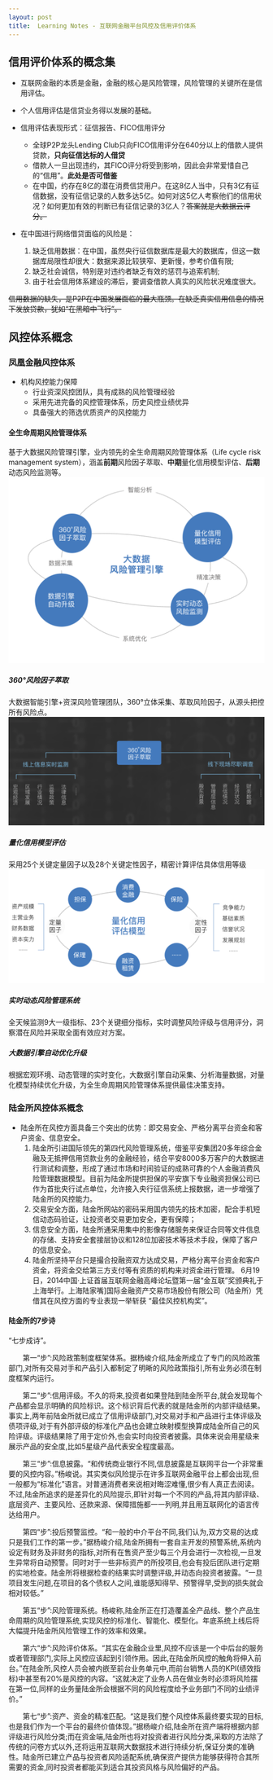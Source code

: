 ```yaml
---
layout: post
title:  Learning Notes - 互联网金融平台风控及信用评价体系
---
```


## 信用评价体系的概念集

- 互联网金融的本质是金融，金融的核心是风险管理，风险管理的关键所在是信用评估。
- 个人信用评估是信贷业务得以发展的基础。
- 信用评估表现形式：征信报告、FICO信用评分
    - 全球P2P龙头Lending Club只向FICO信用评分在640分以上的借款人提供贷款，**只向征信达标的人借贷**
    - 借款人一旦出现违约，其FICO评分将受到影响，因此会非常爱惜自己的“信用”。**此处是否可借鉴**
    - 在中国，约存在8亿的潜在消费信贷用户。在这8亿人当中，只有3亿有征信数据，没有征信记录的人数多达5亿。如何对这5亿人考察他们的信用状况？如何更加有效的判断已有征信记录的3亿人？~~答案就是大数据云评分。~~

- 在中国进行网络借贷面临的风险是：
    1. 缺乏信用数据：在中国，虽然央行征信数据库是最大的数据库，但这一数据库局限性却很大：数据来源比较狭窄、更新慢，参考价值有限;
    2. 缺乏社会诚信，特别是对违约者缺乏有效的惩罚与追索机制;
    3. 由于社会信用体系建设的滞后，要调查借款人真实的风险状况难度很大。
    
~~信用数据的缺失，是P2P在中国发展面临的最大瓶颈。在缺乏真实信用信息的情况下发放贷款，犹如“在黑暗中飞行”。~~


## 风控体系概念

### 凤凰金融风控体系
- 机构风控能力保障
    - 行业资深风控团队，具有成熟的风险管理经验
    - 采用先进完备的风控管理体系，历史风控业绩优异
    - 具备强大的筛选优质资产的风控能力

#### 全生命周期风险管理体系 
基于大数据风险管理引擎，业内领先的全生命周期风险管理体系（Life cycle risk management system），涵盖**前期**风险因子萃取、**中期**量化信用模型评估、**后期**动态风险监测等。
![](/asset/financial/riskcontrol1.png)

##### 360°风险因子萃取
大数据智能引擎+资深风险管理团队，360°立体采集、萃取风险因子，从源头把控所有风险点。
![](/asset/financial/riskcontrol2.png)

##### 量化信用模型评估
采用25个关键定量因子以及28个关键定性因子，精密计算评估具体信用等级
![](/asset/financial/riskcontrol3.png)

##### 实时动态风险管理系统
全天候监测9大一级指标、23个关键细分指标，实时调整风险评级与信用评分，洞察潜在风险并采取全面有效应对方案。

##### 大数据引擎自动优化升级
根据宏观环境、动态管理的实时变化，大数据引擎自动采集、分析海量数据，对量化模型持续优化升级，为全生命周期风险管理体系提供最佳决策支持。

### 陆金所风控体系概念
- 陆金所在风控方面具备三个突出的优势：即交易安全、严格分离平台资金和客户资金、信息安全。
    1. 陆金所引进国际领先的第四代风险管理系统，借鉴平安集团20多年综合金融及无抵押信用贷款业务的金融经验，结合平安8000多万客户的大数据进行测试和调整，形成了通过市场和时间验证的成熟可靠的个人金融消费风险管理数据模型。目前为陆金所提供担保的平安旗下专业融资担保公司已作为首批央行试点单位，允许接入央行征信系统上报数据，进一步增强了陆金所的风控能力。
    2. 交易安全方面，陆金所网站的密码采用国内领先的技术加密，配合手机短信动态码验证，让投资者交易更加安全，更有保障；
    3. 信息安全方面，陆金所通采用集中的影像存储服务来保证合同等文件信息的存储、支持安全套接层协议和128位加密技术等技术手段，保障了客户的信息安全。
    4. 陆金所坚持平台只是撮合投融资双方达成交易，严格分离平台资金和客户资金，将资金交给第三方支付等有资质的机构来对资金进行管理。
6月19日，2014中国·上证首届互联网金融高峰论坛暨第一届“金互联”奖颁典礼于上海举行。上海陆家嘴]国际金融资产交易市场股份有限公司（陆金所）凭借其在风控方面的专业表现一举斩获 “最佳风控机构奖”。

#### 陆金所的7步诗
“七步成诗”。

　　第一“步”:风险政策制度框架体系。据杨峻介绍,陆金所成立了专门的风险政策部门,对所有交易对手和产品引入都制定了明晰的风险政策指引,所有业务必须在制度框架内运行。

　　第二“步”:信用评级。不久的将来,投资者如果登陆到陆金所平台,就会发现每个产品都会显示明确的风险标识。这个标识背后代表的就是陆金所的内部评级结果。事实上,两年前陆金所就已成立了信用评级部门,对交易对手和产品进行主体评级及债项评级,对于有外部评级的标准化产品也会建立映射模型换算成陆金所自己的风险评级。评级结果除了用于定价外,也会实时向投资者披露。具体来说会用星级来展示产品的安全度,比如5星级产品代表安全程度最高。

　　第三“步”:信息披露。“和传统商业银行不同,信息披露是互联网平台一个非常重要的风控内容。”杨峻说。其实类似风险提示在许多互联网金融平台上都会出现,但一般都为“标准化”语言。对普通消费者来说相对晦涩难懂,很少有人真正去阅读。不过,陆金所追求的是差异化的风险提示,即针对每一个不同的产品,将其内部评级、底层资产、主要风险、还款来源、保障措施都一一列明,并且用互联网化的语言传达给用户。

　　第四“步”:投后预警监控。“和一般的中介平台不同,我们认为,双方交易的达成只是我们工作的第一步。”据杨峻介绍,陆金所拥有一套自主开发的预警系统,系统内设定有财务及非财务的指标,对所有在售资产至少每三个月会进行一次检视,一旦发生异常将自动预警。同时对于一些非标资产的所投项目,也会有投后团队进行定期的实地检查。陆金所将根据检查的结果实时调整评级,并动态向投资者披露。“一旦项目发生问题,在项目的各个债权人之间,谁能感知得早、预警得早,受到的损失就会相对较低。”

　　第五“步”:风险管理系统。杨峻称,陆金所正在打造覆盖全产品线、整个产品生命周期的风险管理系统,实现风控的标准化、智能化、模型化。年底系统上线后将大幅提升陆金所风险管理工作的效率和效果。

　　第六“步”:风险评价体系。“其实在金融企业里,风控不应该是一个中后台的服务或者管理部门,实际上风控应该起到引领作用。因此,在陆金所风控的触角将伸入前台。”在陆金所,风控人员会被内嵌至前台业务单元中,而前台销售人员的KPI(绩效指标)中甚至有20%是风控的内容。“这就决定了业务人员在做业务时必须将风险摆在第一位,同样的业务量陆金所会根据不同的风险程度给予业务部门不同的业绩评价。”

　　第七“步”:资产、资金的精准匹配。“这是我们整个风控体系最终要实现的目标,也是我们作为一个平台的最终价值体现。”据杨峻介绍,陆金所在资产端将根据内部评级进行风险分类;而在资金端,陆金所也将对投资者进行风险分类,采取的方法除了传统的问卷方式以外,还将运用互联网大数据技术进行持续分析,保证分类的准确性。陆金所已建立产品与投资者风险适配系统,确保资产提供方能够获得符合其所需要的资金,同时投资者都能买到适合其投资风格与风险偏好的产品。